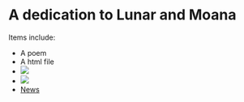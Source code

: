 # A dedication to Lunar and Moana
Items include:
* A poem
* A html file
* ![](IMG_3362.jpg)
* ![](IMG_2339.HEIC)
* [News](https://www.straitstimes.com)
